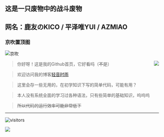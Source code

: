 ## 这是一只废物中的战斗废物
## 网名：鹿友のKICO / 平泽唯YUI / AZMIAO
### 京吹置顶图
![京吹](https://cdn.jsdelivr.net/gh/azmiao/picture-bed/img/1624068645766.png)

<a href="https://github.com/azmiao">
  <img align="right" src="https://github-readme-stats.vercel.app/api?username=azmiao&theme=buefy&show_icons=true" />
</a>

>你好呀！这是我的Github首页，它好看吗（~~不是~~）

>欢迎访问我的博客<a href="https://www.594594.xyz" target="_blank">轻音时雨</a>

>这里会存一些无用的，在初学知识下写的简单代码，可能有用？

>本人没有系统全面的学习过各种语法，只有些简单的基础知识，呜呜呜

>~~所以代码的运行效率可能非常低下~~

----

![visitors](https://visitor-badge.glitch.me/badge?page_id=azmiao)

<a href="https://github.com/azmiao">
  <img align="center" src="https://github-readme-stats.vercel.app/api/top-langs/?username=azmiao&layout=compact" />
</a>

